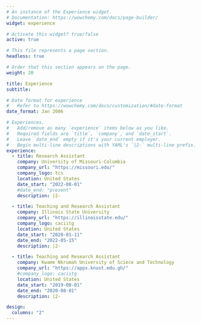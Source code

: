 ```yaml
---
# An instance of the Experience widget.
# Documentation: https://wowchemy.com/docs/page-builder/
widget: experience

# Activate this widget? true/false
active: true

# This file represents a page section.
headless: true

# Order that this section appears on the page.
weight: 20

title: Experience
subtitle:

# Date format for experience
#   Refer to https://wowchemy.com/docs/customization/#date-format
date_format: Jan 2006

# Experiences.
#   Add/remove as many `experience` items below as you like.
#   Required fields are `title`, `company`, and `date_start`.
#   Leave `date_end` empty if it's your current employer.
#   Begin multi-line descriptions with YAML's `|2-` multi-line prefix.
experience:
  - title: Research Assistant
    company: University of Missouri-Columbia
    company_url: "https://missouri.edu/"
    company_logo: tcs
    location: United States
    date_start: "2022-08-01"
    #date_end: "present"
    description: |2-

  - title: Teaching and Research Assistant
    company: Illinois State University
    company_url: "https://illinoisstate.edu/"
    company_logo: caciitg
    location: United States
    date_start: "2020-01-11"
    date_end: "2022-05-15"
    description: |2-

  - title: Teaching and Research Assistant
    company: Kwame Nkrumah University of Sciece and Technology
    company_url: "https://apps.knust.edu.gh/"
    #company_logo: caciitg
    location: United States
    date_start: "2019-08-01"
    date_end: "2020-08-01"
    description: |2-

design:
  columns: "2"
---
```

